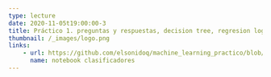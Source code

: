 ```yaml
---
type: lecture
date: 2020-11-05t19:00:00-3
title: Práctico 1. preguntas y respuestas, decision tree, regresion logistica, metricas en dataset de juguete. exploración de los datos del curso
thumbnail: /_images/logo.png
links: 
    - url: https://github.com/elsonidoq/machine_learning_practico/blob/clase-1/notebooks/practico-1/01-aprendizaje_supervisado.ipynb
      name: notebook clasificadores
---
```

